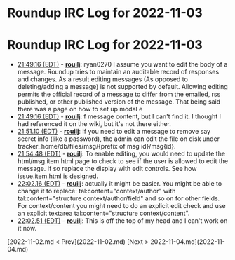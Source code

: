 # Roundup IRC Log for 2022-11-03 #
# Roundup IRC Log for 2022-11-03
* <a href="#21:49.16" id="21:49.16">21:49.16 (EDT)</a> - __[rouilj](https://github.com/rouilj)__: ryan0270 I assume you want to edit the body of a message.  Roundup tries to maintain an auditable record of responses and changes. As a result editing messages (As opposed to deleting/adding a message) is not supported by default. Allowing editing permits the official record of a message to differ from the emailed, rss published, or other published version of the message. That being said there was a page on how to set up modal e
* <a href="#21:49.16" id="21:49.16">21:49.16 (EDT)</a> - __[rouilj](https://github.com/rouilj)__: f message content, but I can't find it. I thought I had referenced it on the wiki, but it's not there either.
* <a href="#21:51.10" id="21:51.10">21:51.10 (EDT)</a> - __[rouilj](https://github.com/rouilj)__: If you need to edit a message to remove say secret info (like a password), the admin can edit the file on disk under tracker_home/db/files/msg/{prefix of msg id}/msg{id}.
* <a href="#21:54.48" id="21:54.48">21:54.48 (EDT)</a> - __[rouilj](https://github.com/rouilj)__: To enable editing, you would need to update the html/msg.item.html page to check to see if the user is allowed to edit the message. If so replace the display with edit controls. See how issue.item.html is designed.
* <a href="#22:02.16" id="22:02.16">22:02.16 (EDT)</a> - __[rouilj](https://github.com/rouilj)__: actually it might be easier. You might be able to change it to replace: tal:content="context/author" with tal:content="structure context/author/field" and so on for other fields.  For context/content you might need to do an explicit edit check and use an explicit  textarea tal:content="structure context/content".
* <a href="#22:02.51" id="22:02.51">22:02.51 (EDT)</a> - __[rouilj](https://github.com/rouilj)__: This is off the top of my head and I can't work on it now.

<div class="inpage-footer">
[2022-11-02.md < Prev](2022-11-02.md)
[Next > 2022-11-04.md](2022-11-04.md)
</div>
